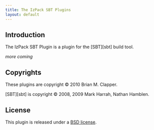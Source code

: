 ```yaml
---
title: The IzPack SBT Plugins
layout: default
---
```


## Introduction

The IzPack SBT Plugin is a plugin for the [SBT][sbt] build tool.

_more coming_

## Copyrights

These plugins are copyright &copy; 2010 Brian M. Clapper.

[SBT][sbt] is copyright &copy; 2008, 2009 Mark Harrah, Nathan Hamblen.

## License

This plugin is released under a [BSD license][license].

[license]: license.html


